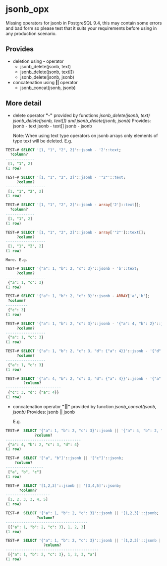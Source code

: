 jsonb_opx
=========

Missing operators for jsonb in PostgreSQL 9.4, this may contain some errors and bad form so please test that it suits your requirements before using in any production scenario.

Provides
--------

* deletion using **-** operator
  * jsonb_delete(jsonb, text)
  * jsonb_delete(jsonb, text[])
  * jsonb_delete(jsonb, jsonb)
* concatenation using **||** operator
  * jsonb_concat(jsonb, jsonb)

More detail
-----------
* delete operator **"-"** provided by functions *jsonb_delete(jsonb, text) jsonb_delete(jsonb, text[]) and jsonb_delete(jsonb, jsonb)*
    Provides:
        jsonb - text
        jsonb - text[]
        jsonb - jsonb

    Note: When using text type operators on jsonb arrays only elements of type text will be deleted. E.g.

```sql
TEST=# SELECT '[1, "1", "2", 2]'::jsonb - '2'::text;
  ?column?   
-------------
 [1, "1", 2]
(1 row)

TEST=# SELECT '[1, "1", "2", 2]'::jsonb - '"2"'::text;
     ?column?     
------------------
 [1, "1", "2", 2]
(1 row)

TEST=# SELECT '[1, "1", "2", 2]'::jsonb - array['2']::text[];
  ?column?   
-------------
 [1, "1", 2]
(1 row)

TEST=# SELECT '[1, "1", "2", 2]'::jsonb - array['"2"']::text[];
     ?column?     
------------------
 [1, "1", "2", 2]
(1 row)

```

    More. E.g.
 
```sql
TEST=# SELECT '{"a": 1, "b": 2, "c": 3}'::jsonb - 'b'::text;
     ?column?     
------------------
 {"a": 1, "c": 3}
(1 row)

TEST=# SELECT '{"a": 1, "b": 2, "c": 3}'::jsonb - ARRAY['a','b'];
 ?column? 
----------
 {"c": 3}
(1 row)

TEST=# SELECT '{"a": 1, "b": 2, "c": 3}'::jsonb - '{"a": 4, "b": 2}'::jsonb;
     ?column?     
------------------
 {"a": 1, "c": 3}
(1 row)

TEST=# SELECT '{"a": 1, "b": 2, "c": 3, "d": {"a": 4}}'::jsonb - '{"d": {"a": 4}, "b": 2}'::jsonb;
     ?column?     
------------------
 {"a": 1, "c": 3}
(1 row)

TEST=# SELECT '{"a": 4, "b": 2, "c": 3, "d": {"a": 4}}'::jsonb - '{"a": 4, "b": 2}'::jsonb;
        ?column?         
-------------------------
 {"c": 3, "d": {"a": 4}}
(1 row)
```
    
* concatenation operator  **"||"** provided by function *jsonb_concat(jsonb, jsonb)*
    Provides:
         jsonb || jsonb

    E.g.

```sql
TEST=#  SELECT '{"a": 1, "b": 2, "c": 3}'::jsonb || '{"a": 4, "b": 2, "d": 4}'::jsonb;
             ?column?             
----------------------------------
 {"a": 4, "b": 2, "c": 3, "d": 4}
(1 row)

TEST=#  SELECT '["a", "b"]'::jsonb || '["c"]'::jsonb;
    ?column?     
-----------------
 ["a", "b", "c"]
(1 row)

TEST=#  SELECT '[1,2,3]'::jsonb || '[3,4,5]'::jsonb;
      ?column?      
--------------------
 [1, 2, 3, 3, 4, 5]
(1 row)

TEST=#  SELECT '{"a": 1, "b": 2, "c": 3}'::jsonb || '[1,2,3]'::jsonb;
              ?column?               
-------------------------------------
 [{"a": 1, "b": 2, "c": 3}, 1, 2, 3]
(1 row)

TEST=#  SELECT '{"a": 1, "b": 2, "c": 3}'::jsonb || '[1,2,3]'::jsonb || '"a"'::jsonb;
                 ?column?                 
------------------------------------------
 [{"a": 1, "b": 2, "c": 3}, 1, 2, 3, "a"]
(1 row)
```
